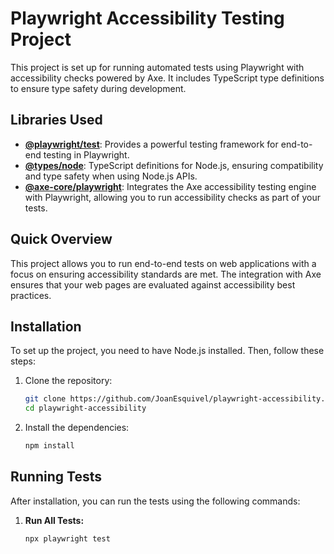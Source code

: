 # Playwright Accessibility Testing Project

This project is set up for running automated tests using Playwright with accessibility checks powered by Axe. It includes TypeScript type definitions to ensure type safety during development.

## Libraries Used

- **[@playwright/test](https://www.npmjs.com/package/@playwright/test)**: Provides a powerful testing framework for end-to-end testing in Playwright.
- **[@types/node](https://www.npmjs.com/package/@types/node)**: TypeScript definitions for Node.js, ensuring compatibility and type safety when using Node.js APIs.
- **[@axe-core/playwright](https://www.npmjs.com/package/@axe-core/playwright)**: Integrates the Axe accessibility testing engine with Playwright, allowing you to run accessibility checks as part of your tests.

## Quick Overview

This project allows you to run end-to-end tests on web applications with a focus on ensuring accessibility standards are met. The integration with Axe ensures that your web pages are evaluated against accessibility best practices.

## Installation

To set up the project, you need to have Node.js installed. Then, follow these steps:

1. Clone the repository:

    ```bash
    git clone https://github.com/JoanEsquivel/playwright-accessibility.git
    cd playwright-accessibility
    ```

2. Install the dependencies:

    ```bash
    npm install
    ```

## Running Tests

After installation, you can run the tests using the following commands:

1. **Run All Tests:**

    ```bash
    npx playwright test
    ```

